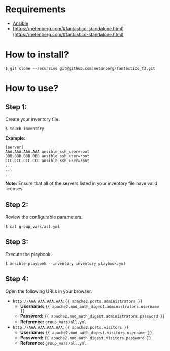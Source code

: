 Requirements
============

* [Ansible](http://docs.ansible.com/ansible/)
* [https://netenberg.com/#fantastico-standalone.html](https://netenberg.com/#fantastico-standalone.html)

How to install?
===============

```
$ git clone --recursive git@github.com:netenberg/fantastico_f3.git
```

How to use?
===========

## **Step 1:**

Create your inventory file.

```
$ touch inventory
```

**Example:**

```
[server]
AAA.AAA.AAA.AAA ansible_ssh_user=root
BBB.BBB.BBB.BBB ansible_ssh_user=root
CCC.CCC.CCC.CCC ansible_ssh_user=root
...
...
...
```

**Note:** Ensure that all of the servers listed in your inventory file have valid licenses.

## **Step 2:**

Review the configurable parameters.

```
$ cat group_vars/all.yml
```

## **Step 3:**

Execute the playbook.

```
$ ansible-playbook --inventory inventory playbook.yml
```

## **Step 4:**

Open the following URLs in your browser.

* `http://AAA.AAA.AAA.AAA:{{ apache2.ports.administrators }}`
    * **Username:** `{{ apache2.mod_auth_digest.administrators.username }}`
    * **Password:** `{{ apache2.mod_auth_digest.administrators.password }}`
    * **Reference:** `group_vars/all.yml`
* `http://AAA.AAA.AAA.AAA:{{ apache2.ports.visitors }}`
    * **Username:** `{{ apache2.mod_auth_digest.visitors.username }}`
    * **Password:** `{{ apache2.mod_auth_digest.visitors.password }}`
    * **Reference:** `group_vars/all.yml`

